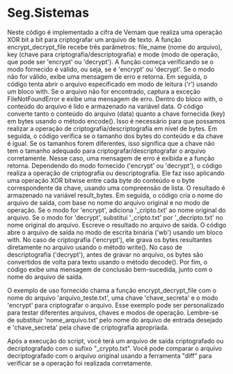 # Seg.Sistemas
 Neste código é implementado a cifra de Vernam que realiza uma operação XOR bit a bit para criptografar um arquivo de texto.
 A função encrypt_decrypt_file recebe três parâmetros: 
 file_name (nome do arquivo), 
 key (chave para criptografia/descriptografia) e mode (modo de operação, que pode ser 'encrypt' ou 'decrypt').
A função começa verificando se o modo fornecido é válido, ou seja, se é 'encrypt' ou 'decrypt'. 
Se o modo não for válido, exibe uma mensagem de erro e retorna.
Em seguida, o código tenta abrir o arquivo especificado em modo de leitura ('r') usando um bloco with. 
Se o arquivo não for encontrado, captura a exceção FileNotFoundError e exibe uma mensagem de erro.
Dentro do bloco with, o conteúdo do arquivo é lido e armazenado na variável data.
O código converte tanto o conteúdo do arquivo (data) quanto a chave fornecida (key) em bytes usando o método encode(). 
Isso é necessário para que possamos realizar a operação de criptografia/descriptografia em nível de bytes.
Em seguida, o código verifica se o tamanho dos bytes do conteúdo e da chave é igual. 
Se os tamanhos forem diferentes, isso significa que a chave não tem o tamanho adequado para criptografar/descriptografar o arquivo corretamente. 
Nesse caso, uma mensagem de erro é exibida e a função retorna.
Dependendo do modo fornecido ('encrypt' ou 'decrypt'), o código realiza a operação de criptografia ou descriptografia. 
Ele faz isso aplicando uma operação XOR bitwise entre cada byte do conteúdo e o byte correspondente da chave, usando uma compreensão de lista. 
O resultado é armazenado na variável result_bytes.
Em seguida, o código cria o nome do arquivo de saída, com base no nome do arquivo original e no modo de operação. 
Se o modo for 'encrypt', adiciona '_cripto.txt' ao nome original do arquivo. 
Se o modo for 'decrypt', substitui '_cripto.txt' por '_decripto.txt' no nome original do arquivo.
Escreve o resultado no arquivo de saída. 
O código abre o arquivo de saída no modo de escrita binária ('wb') usando um bloco with. 
No caso de criptografia ('encrypt'), ele grava os bytes resultantes diretamente no arquivo usando o método write(). 
No caso de descriptografia ('decrypt'), antes de gravar no arquivo, os bytes são convertidos de volta para texto usando o método decode().
Por fim, o código exibe uma mensagem de conclusão bem-sucedida, junto com o nome do arquivo de saída.

O exemplo de uso fornecido chama a função encrypt_decrypt_file com o nome do arquivo 'arquivo_teste.txt', uma chave 'chave_secreta' e o modo 'encrypt' para criptografar o arquivo. 
Esse exemplo pode ser personalizado para testar diferentes arquivos, chaves e modos de operação.
Lembre-se de substituir 'nome_arquivo.txt' pelo nome do arquivo de entrada desejado e 'chave_secreta' pela chave de criptografia apropriada.

Após a execução do script, você terá um arquivo de saída criptografado ou decriptografado com o sufixo "_crypto.txt". Você pode comparar o arquivo decriptografado com o arquivo original usando a ferramenta "diff" para verificar se a operação foi realizada corretamente.
